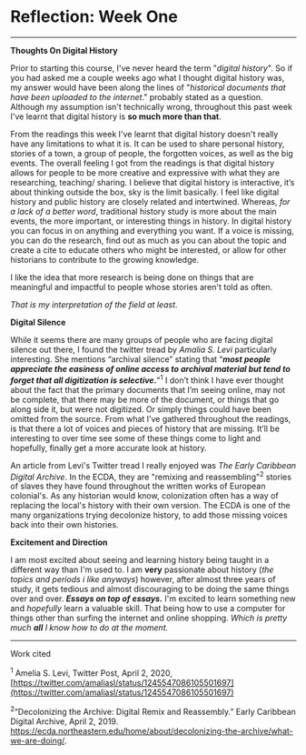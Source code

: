 # Reflection: Week One
-----------------------

__Thoughts On Digital History__

Prior to starting this course, I've never heard the term "*digital history*". So if you had asked me a couple weeks ago what I thought digital history was, my answer would have been along the lines of "*historical documents that have been uploaded to the internet*." probably stated as a question. Although my assumption isn't technically wrong, throughout this past week I've learnt that digital history is __so much more than that__.

 From the readings this week I've learnt that digital history doesn't really have any limitations to what it is. It can be used to share personal history, stories of a town, a group of people, the forgotten voices, as well as the big events. The overall feeling I got from the readings is that digital history allows for people to be more creative and expressive with what they are researching, teaching/ sharing. I believe that digital history is interactive, it’s about thinking outside the box, sky is the limit basically. I feel like digital history and public history are closely related and intertwined. Whereas, *for a lack of a better word*, traditional history study is more about the main events, the more important, or interesting things in history. In digital history you can focus in on anything and everything you want. If a voice is missing, you can do the research, find out as much as you can about the topic and create a cite to educate others who might be interested, or allow for other historians to contribute to the growing knowledge.

 I like the idea that more research is being done on things that are meaningful and impactful to people whose stories aren't told as often.

 _That is my interpretation of the field at least_.

**Digital Silence**

While it seems there are many groups of people who are facing digital silence out there, I found the twitter tread by _Amalia S. Levi_ particularly interesting. She mentions “archival silence” stating that “**_most people appreciate the easiness of online access to archival material but tend to forget that all digitization is selective._**"<sup>1</sup> I don’t think I have ever thought about the fact that the primary documents that I’m seeing online, may not be complete, that there may be more of the document, or things that go along side it, but were not digitized. Or simply things could have been omitted from the source. From what I’ve gathered throughout the readings, is that there a lot of voices and pieces of history that are missing. It’ll be interesting to over time see some of these things come to light and hopefully, finally get a more accurate look at history.

An article from Levi's Twitter tread I really enjoyed was _The Early Caribbean Digital Archive_. In the ECDA, they are "remixing and reassembling"<sup>2</sup> stories of slaves they have found throughout the written works of European colonial's. As any historian would know, colonization often has a way of replacing the local's history with their own version. The ECDA is one of the many organizations trying decolonize history, to add those missing voices back into their own histories.

__Excitement and Direction__

I am most excited about seeing and learning history being taught in a different way than I'm used to. I am **very** passionate about history (_the topics and periods i like anyways_) however, after almost three years of study, it gets tedious and almost discouraging to be doing the same things over and over. *__Essays on top of essays.__* I'm excited to learn something new and *hopefully* learn a valuable skill. That being how to use a computer for things other than surfing the internet and online shopping. _Which is pretty much **all** I know how to do at the moment._



----------------------------
Work cited

<SUP>1</SUP> Amelia S. Levi, Twitter Post, April 2, 2020, [https://twitter.com/amaliasl/status/1245547086105501697](https://twitter.com/amaliasl/status/1245547086105501697)

<sup>2</sup>“Decolonizing the Archive: Digital Remix and Reassembly.” Early Caribbean Digital Archive, April 2, 2019. https://ecda.northeastern.edu/home/about/decolonizing-the-archive/what-we-are-doing/. 
